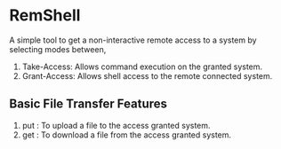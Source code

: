 # RemShell
A simple tool to get a non-interactive remote access to a system by selecting modes between,
1) Take-Access: Allows command execution on the granted system.
2) Grant-Access: Allows shell access to the remote connected system.

## Basic File Transfer Features
1) put <file>: To upload a file to the access granted system.
2) get <file>: To download a file from the access granted system.
